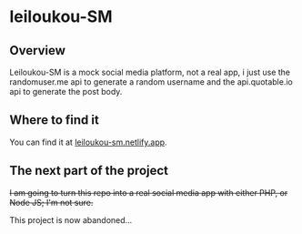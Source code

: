 # leiloukou-SM 
 
## Overview 
 
Leiloukou-SM is a mock social media platform, 
not a real app, i just use the randomuser.me 
api to generate a random username and the 
api.quotable.io api to generate the post body. 
 
## Where to find it 
 
You can find it at [leiloukou-sm.netlify.app](https://leiloukou-sm.netlify.app/). 
 
## The next part of the project

~~I am going to turn this repo into a real 
social media app with either 
PHP, or Node JS; I'm not sure.~~
 
This project is now abandoned...

